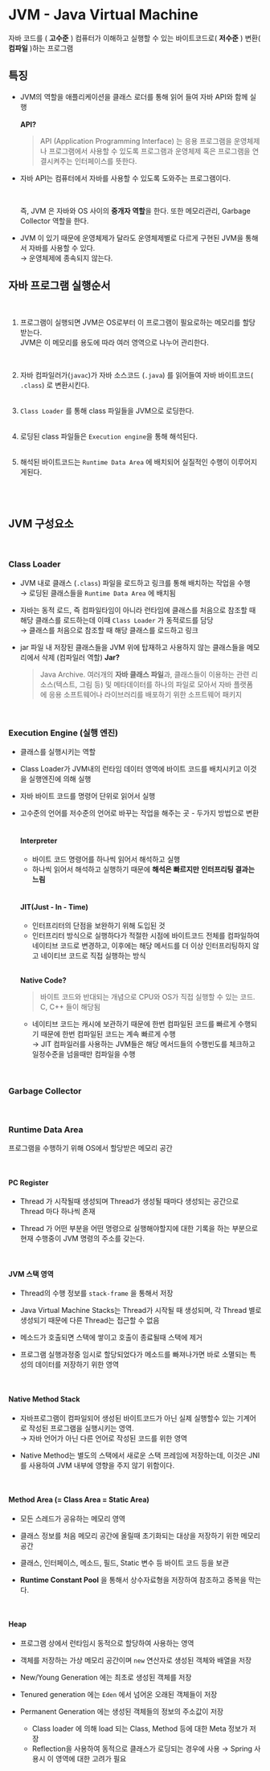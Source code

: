 # JVM - Java Virtual Machine

자바 코드를 ( **고수준** )  컴퓨터가 이해하고 실행할 수 있는 바이트코드로( **저수준** ) 변환( **컴파일** )하는 프로그램

## 특징

 - JVM의 역할을 애플리케이션을 클래스 로더를 통해 읽어 들여 자바 API와 함께 실행    
   <br>
    **API?**

    > API (Application Programming Interface) 는 응용 프로그램을 운영체제나 프로그램에서 사용할 수 있도록 프로그램과 운영체제 혹은 프로그램을 연결시켜주는 인터페이스를 뜻한다.
 
- 자바 API는 컴퓨터에서 자바를 사용할 수 있도록 도와주는 프로그램이다.
    
    <br>

    즉, JVM 은 자바와 OS 사이의 **중개자 역할**을 한다. 또한 메모리관리, Garbage Collector 역할을 한다.  

  
- JVM 이 있기 때문에 운영체제가 달라도 운영체제별로 다르게 구현된 JVM을 통해서 자바를 사용할 수 있다.  
  → 운영체제에 종속되지 않는다.


## 자바 프로그램 실행순서

<br>

1. 프로그램이 실행되면 JVM은 OS로부터 이 프로그램이 필요로하는 메모리를 할당받는다.  
    JVM은 이 메모리를 용도에 따라 여러 영역으로 나누어 관리한다.
   
    <br>
   
2. 자바 컴파일러가(`javac`)가 자바 소스코드 (`.java`) 를 읽어들여 자바 바이트코드( `.class`) 로 변환시킨다.  
   <br>

3. `Class Loader` 를 통해 class 파일들을 JVM으로 로딩한다.  
   <br>

4. 로딩된 class 파일들은  `Execution engine`을 통해 해석된다.  
   <br>

5. 해석된 바이트코드는 `Runtime Data Area` 에 배치되어 실질적인 수행이 이루어지게된다.  
   <br>

<br>

## JVM 구성요소

<br>

### Class Loader

- JVM 내로 클래스 (`.class`) 파일을 로드하고 링크를 통해 배치하는 작업을 수행  
  → 로딩된 클래스들을 `Runtime Data Area` 에 배치됨
  

- 자바는 동적 로드, 즉 컴파일타임이 아니라 런타임에 클래스를 처음으로 참조할 때 해당 클래스를 로드하는데 이때 `Class Loader` 가 동적로드를 담당  
  → 클래스를 처음으로 참조할 때 해당 클래스를 로드하고 링크  
  

- jar 파일 내 저장된 클래스들을 JVM 위에 탑재하고 사용하지 않는 클래스들을 메모리에서 삭제 (컴파일러 역할)
    **Jar?**
    > Java Archive. 여러개의 **자바 클래스 파일**과, 클래스들이 이용하는 관련 리소스(텍스트, 그림 등) 및 메타데이터를 하나의 파일로 모아서 자바 플랫폼에 응용 소프트웨어나 라이브러리를 배포하기 위한 소프트웨어 패키지

<br>    

### Execution Engine (실행 엔진)

- 클래스를 실행시키는 역할  

  
- Class Loader가 JVM내의 런타임 데이터 영역에 바이트 코드를 배치시키고 이것을 실행엔진에 의해 실행  

  
- 자바 바이트 코드를 명령어 단위로 읽어서 실행  

  
- 고수준의 언어를 저수준의 언어로 바꾸는 작업을 해주는 곳 - 두가지 방법으로 변환    
    <br>
    
    #### Interpreter
    - 바이트 코드 명령어를 하나씩 읽어서 해석하고 실행
    - 하나씩 읽어서 해석하고 실행하기 때문에 **해석은 빠르지만** **인터프리팅 결과는 느림**  
    <br>
      
    #### JIT(Just - In - Time)
    - 인터프리터의 단점을 보완하기 위해 도입된 것
    - 인터프리터 방식으로 실행하다가 적절한 시점에 바이트코드 전체를 컴파일하여 네이티브 코드로 변경하고, 이후에는 해당 메서드를 더 이상 인터프리팅하지 않고 네이티브 코드로 직접 실행하는 방식
    
    <br>
  
    **Native Code?**
    > 바이트 코드와 반대되는 개념으로 CPU와 OS가 직접 실행할 수 있는 코드. C, C++ 들이 해당됨
    
    - 네이티브 코드는 캐시에 보관하기 때문에 한번 컴파일된 코드를 빠르게 수행되기 때문에 한번 컴파일된 코드는 계속 빠르게 수행  
      → JIT 컴파일러를 사용하는 JVM들은 해당 메서드들의 수행빈도를 체크하고 일정수준을 넘을때만 컴파일을 수행


<br>


### Garbage Collector  

<br>

### Runtime Data Area
프로그램을 수행하기 위해 OS에서 할당받은 메모리 공간

<br>

#### PC Register

- Thread 가 시작될때 생성되며 Thread가 생성될 때마다 생성되는 공간으로 Thread 마다 하나씩 존재
  

- Thread 가 어떤 부분을 어떤 명령으로 실행해야할지에 대한 기록을 하는 부분으로 현재 수행중이 JVM 명령의 주소를 갖는다.



<br>

#### JVM 스택 영역

- Thread의 수행 정보를 `stack-frame` 을 통해서 저장
  

- Java Virtual Machine Stacks는 Thread가 시작될 때 생성되며, 각 Thread 별로 생성되기 때문에 다른 Thread는 접근할 수 없음
  

- 메소드가 호출되면 스택에 쌓이고 호출이 종료될때 스택에 제거
  

- 프로그램 실행과정중 임시로 할당되었다가 메소드를 빠져나가면 바로 소멸되는 특성의 데이터를 저장하기 위한 영역



<br>

#### Native Method Stack

- 자바프로그램이 컴파일되어 생성된 바이트코드가 아닌 실제 실행할수 있는 기계어로 작성된 프로그램을 실행시키는 영역.  
  → 자바 언어가 아닌 다른 언어로 작성된 코드를 위한 영역
  

- Native Method는 별도의 스택에서 새로운 스택 프레임에 저장하는데, 이것은 JNI를 사용하여 JVM 내부에 영향을 주지 않기 위함이다. 

<br>

#### Method Area (= Class Area = Static Area)

- 모든 스레드가 공유하는 메모리 영역
  

- 클래스 정보를 처음 메모리 공간에 올릴때 초기화되는 대상을 저장하기 위한 메모리 공간
  

- 클래스, 인터페이스, 메소드, 필드, Static 변수 등 바이트 코드 등을 보관
  

- **Runtime Constant Pool** 을 통해서 상수자료형을 저장하여 참조하고 중복을 막는다.



<br>

#### Heap 

- 프로그램 상에서 런타임시 동적으로 할당하여 사용하는 영역  
  

- 객체를 저장하는 가상 메모리 공간이며 `new` 연산자로 생성된 객체와 배열을 저장
  

- New/Young Generation 에는 최초로 생성된 객체를 저장
  

- Tenured generation 에는 `Eden` 에서 넘어온 오래된 객체들이 저장
  

- Permanent Generation 에는 생성된 객체들의 정보의 주소값이 저장
    - Class loader 에 의해 load 되는 Class, Method 등에 대한 Meta 정보가 저장
    - Reflection을 사용하여 동적으로 클래스가 로딩되는 경우에 사용
      → Spring 사용시 이 영역에 대한 고려가 필요
